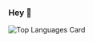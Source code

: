 ### Hey 👋

![Top Languages Card](https://github-readme-stats.vercel.app/api/top-langs/?username=maggiesalia&layout=compact)
